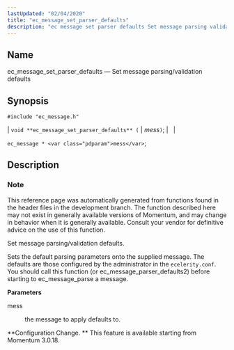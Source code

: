 ```yaml
---
lastUpdated: "02/04/2020"
title: "ec_message_set_parser_defaults"
description: "ec message set parser defaults Set message parsing validation defaults void ec message set parser defaults mess ec message mess This reference page was automatically generated from functions found in the header files in the development branch The function described here may not exist in generally available versions of Momentum..."
---
```


<a name="apis.ec_message_set_parser_defaults"></a> 
## Name

ec_message_set_parser_defaults — Set message parsing/validation defaults

## Synopsis

`#include "ec_message.h"`

| `void **ec_message_set_parser_defaults** (` | <var class="pdparam">mess</var>`)`; |   |

`ec_message * <var class="pdparam">mess</var>`;<a name="idp57136704"></a> 
## Description

### Note

This reference page was automatically generated from functions found in the header files in the development branch. The function described here may not exist in generally available versions of Momentum, and may change in behavior when it is generally available. Consult your vendor for definitive advice on the use of this function.

Set message parsing/validation defaults.

Sets the default parsing parameters onto the supplied message. The defaults are those configured by the administrator in the `ecelerity.conf`. You should call this function (or ec_message_parser_defaults2) before starting to ec_message_parse a message.

**<a name="idp57140704"></a> Parameters**

<dl class="variablelist">

<dt>mess</dt>

<dd>

the message to apply defaults to.

</dd>

</dl>

**Configuration Change. ** This feature is available starting from Momentum 3.0.18.